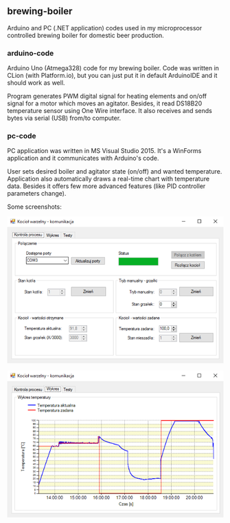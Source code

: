 ## brewing-boiler
Arduino and PC (.NET application) codes used in my microprocessor controlled brewing boiler for domestic beer production.

### arduino-code
Arduino Uno (Atmega328) code for my brewing boiler. Code was written in CLion (with Platform.io), but you can just put it in default ArduinoIDE and it should work as well.

Program generates PWM digital signal for heating elements and on/off signal for a motor which moves an agitator. Besides, it read DS18B20 temperature sensor using One Wire interface. It also receives and sends bytes via serial (USB) from/to computer.

### pc-code
PC application was written in MS Visual Studio 2015. It's a WinForms application and it communicates with Arduino's code.

User sets desired boiler and agitator state (on/off) and wanted temperature. Application also automatically draws a real-time chart with temperature data. Besides it offers few more advanced features (like PID controller parameters change).

Some screenshots:

![Application screenshot nr 01](/images/pc-app-screenshot-01.png)

![Application screenshot nr 02](/images/pc-app-screenshot-02.png)

